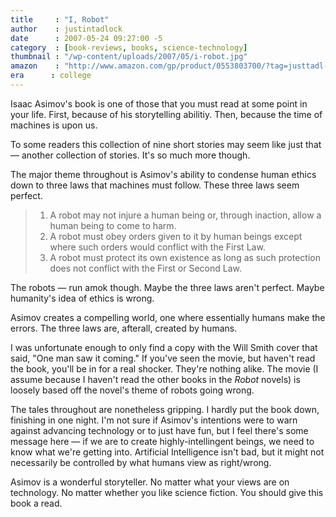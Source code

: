 ```yaml
---
title     : "I, Robot"
author    : justintadlock
date      : 2007-05-24 09:27:00 -5
category  : [book-reviews, books, science-technology]
thumbnail : "/wp-content/uploads/2007/05/i-robot.jpg"
amazon    : "http://www.amazon.com/gp/product/0553803700/?tag=justtadl-20"
era      : college
---
```


Isaac Asimov's book is one of those that you must read at some point in your life.  First, because of his storytelling abilitiy.  Then, because the time of machines is upon us.

To some readers this collection of nine short stories may seem like just that &mdash; another collection of stories.  It's so much more though.

The major theme throughout is Asimov's ability to condense human ethics down to three laws that machines must follow.  These three laws seem perfect.

<blockquote><ol>
<li>A robot may not injure a human being or, through inaction, allow a human being to come to harm.</li>
<li>A robot must obey orders given to it by human beings except where such orders would conflict with the First Law.</li>
 <li>A robot must protect its own existence as long as such protection does not conflict with the First or Second Law.</li>
</ol></blockquote>

The robots &mdash; run amok though.  Maybe the three laws aren't perfect.  Maybe humanity's idea of ethics is wrong.

Asimov creates a compelling world, one where essentially humans make the errors.  The three laws are, afterall, created by humans.

I was unfortunate enough to only find a copy with the Will Smith cover that said, "One man saw it coming."  If you've seen the movie, but haven't read the book, you'll be in for a real shocker.  They're nothing alike.  The movie (I assume because I haven't read the other books in the <em> Robot</em> novels) is loosely based off the novel's theme of robots going wrong.

The tales throughout are nonetheless gripping.  I hardly put the book down, finishing in one night.  I'm not sure if Asimov's intentions were to warn against advancing technology or to just have fun, but I feel there's some message here &mdash; if we are to create highly-intellingent beings, we need to know what we're getting into.  Artificial Intelligence isn't bad, but it might not necessarily be controlled by what humans view as right/wrong.

Asimov is a wonderful storyteller.  No matter what your views are on technology.  No matter whether you like science fiction.  You should give this book a read.
